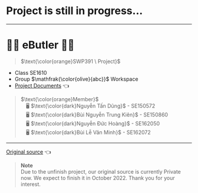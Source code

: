 # Project is still in progress...

---

# :man_technologist: eButler :woman_technologist:
>$\text{\color{orange}SWP391 \ Project}$ 
* Class $\text{SE1610}$
* Group $\mathfrak{\color{olive}{abc}}$ Workspace </br>
* [Project Documents](https://drive.google.com/drive/u/1/folders/1WTBuWvcq7K1fZ2wkgy0ZsyfZYTdia6dV) 👈</br>
>$\text{\color{orange}Member}$ </br> 
&emsp;:desktop_computer: $\text{\color{dark}Nguyễn Tấn Dũng}$ - $\text{SE150572}$ </br>
&emsp;:desktop_computer: $\text{\color{dark}Bùi Nguyễn Trung Kiên}$ - $\text{SE150860}$ </br>
&emsp;:desktop_computer: $\text{\color{dark}Nguyễn Đức Hoàng}$ - $\text{SE162050}$ </br>
&emsp;:desktop_computer: $\text{\color{dark}Bùi Lễ Văn Minh}$ - $\text{SE162072}$ </br>

---

[Original source](https://github.com/Dungnguyen3011/SE1610_SWP391_Group_abc) 👈

> **Note** <br/>
> Due to the unfinish project, our original source is currently Private now.
> We expect to finish it in October 2022. Thank you for your interest.
